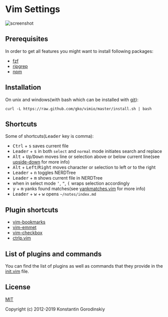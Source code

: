 # Vim Settings

![screenshot](https://raw.github.com/gko/vimio/master/screenshot.png)

## Prerequisites

In order to get all features you might want to install following packages:
 - [fzf](https://github.com/junegunn/fzf)
 - [ripgrep](https://github.com/BurntSushi/ripgrep)
 - [npm](https://www.npmjs.com/get-npm)

## Installation

On unix and windows(with bash which can be installed with [git](http://msysgit.github.io/)):
```shell
curl -L https://raw.github.com/gko/vimio/master/install.sh | bash
```

## Shortcuts

Some of shortcuts(<kbd>Leader</kbd> key is comma):

* <kbd>Ctrl</kbd> + <kbd>s</kbd> saves current file
* <kbd>Leader</kbd> + <kbd>s</kbd> in both `select` and `normal` mode initiates search and replace
* <kbd>Alt</kbd> + <kbd>Up</kbd>/<kbd>Down</kbd> moves line or selection above
   or below current line(see [upside-down](https://github.com/gko/upside-down) for more info)
* <kbd>Alt</kbd> + <kbd>Left</kbd>/<kbd>Right</kbd> moves character or
   selection to left or to the right
* <kbd>Leader</kbd> + <kbd>n</kbd> toggles NERDTree
* <kbd>Leader</kbd> + <kbd>m</kbd> shows current file in NERDTree
* when in select mode <kbd>'</kbd>, <kbd>"</kbd>, <kbd>(</kbd> wraps selection accordingly
* <kbd>y</kbd> + <kbd>m</kbd> yanks found matches(see
   [yankmatches.vim](https://github.com/yko/vimio/blob/master/after/plugin/yankmatches.vim)
   for more info)
* <kbd>Leader</kbd> + <kbd>w</kbd> + <kbd>w</kbd> opens `~/notes/index.md`
 
## Plugin shortcuts

* [vim-bookmarks](https://github.com/MattesGroeger/vim-bookmarks#usage)
* [vim-emmet](https://github.com/mattn/emmet-vim#quick-tutorial)
* [vim-checkbox](https://github.com/jkramer/vim-checkbox#usage)
* [ctrlp.vim](https://github.com/ctrlpvim/ctrlp.vim#basic-usage)

## List of plugins and commands

You can find the list of plugins as well as commands that they provide in the [init.vim](https://github.com/gko/vimio/blob/master/init.vim) file.

## License

[MIT](http://opensource.org/licenses/MIT)

Copyright (c) 2012-2019 Konstantin Gorodinskiy
